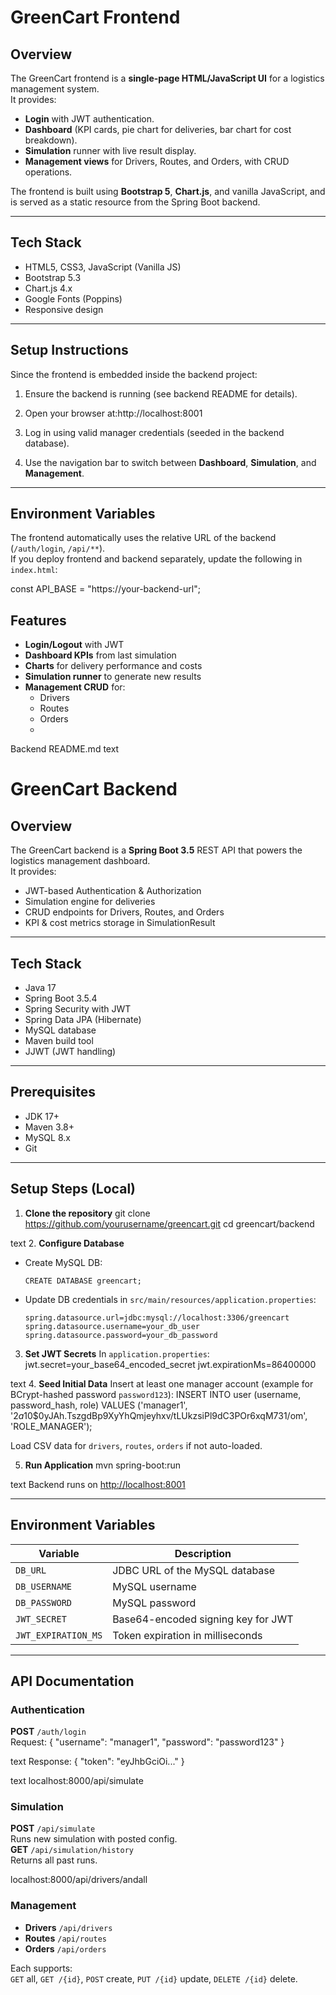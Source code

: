 # GreenCart Frontend

## Overview
The GreenCart frontend is a **single-page HTML/JavaScript UI** for a logistics management system.  
It provides:
- **Login** with JWT authentication.
- **Dashboard** (KPI cards, pie chart for deliveries, bar chart for cost breakdown).
- **Simulation** runner with live result display.
- **Management views** for Drivers, Routes, and Orders, with CRUD operations.

The frontend is built using **Bootstrap 5**, **Chart.js**, and vanilla JavaScript, and is served as a static resource from the Spring Boot backend.

---

## Tech Stack
- HTML5, CSS3, JavaScript (Vanilla JS)
- Bootstrap 5.3
- Chart.js 4.x
- Google Fonts (Poppins)
- Responsive design

---

## Setup Instructions
Since the frontend is embedded inside the backend project:

1. Ensure the backend is running (see backend README for details).
2. Open your browser at:http://localhost:8001


3. Log in using valid manager credentials (seeded in the backend database).
4. Use the navigation bar to switch between **Dashboard**, **Simulation**, and **Management**.

---

## Environment Variables
The frontend automatically uses the relative URL of the backend (`/auth/login`, `/api/**`).  
If you deploy frontend and backend separately, update the following in `index.html`:

const API_BASE = "https://your-backend-url";

## Features
- **Login/Logout** with JWT
- **Dashboard KPIs** from last simulation
- **Charts** for delivery performance and costs
- **Simulation runner** to generate new results
- **Management CRUD** for:
  - Drivers
  - Routes
  - Orders
  - 
Backend README.md
text
# GreenCart Backend

## Overview
The GreenCart backend is a **Spring Boot 3.5** REST API that powers the logistics management dashboard.  
It provides:
- JWT-based Authentication & Authorization
- Simulation engine for deliveries
- CRUD endpoints for Drivers, Routes, and Orders
- KPI & cost metrics storage in SimulationResult

---

## Tech Stack
- Java 17
- Spring Boot 3.5.4
- Spring Security with JWT
- Spring Data JPA (Hibernate)
- MySQL database
- Maven build tool
- JJWT (JWT handling)

---

## Prerequisites
- JDK 17+
- Maven 3.8+
- MySQL 8.x
- Git

---

## Setup Steps (Local)
1. **Clone the repository**
git clone https://github.com/yourusername/greencart.git
cd greencart/backend

text
2. **Configure Database**
- Create MySQL DB:
  ```
  CREATE DATABASE greencart;
  ```
- Update DB credentials in `src/main/resources/application.properties`:
  ```
  spring.datasource.url=jdbc:mysql://localhost:3306/greencart
  spring.datasource.username=your_db_user
  spring.datasource.password=your_db_password
  ```
3. **Set JWT Secrets**
In `application.properties`:
jwt.secret=your_base64_encoded_secret
jwt.expirationMs=86400000

text
4. **Seed Initial Data**
Insert at least one manager account (example for BCrypt-hashed password `password123`):
INSERT INTO user (username, password_hash, role)
VALUES ('manager1', '$2a$10$0yJAh.TszgdBp9XyYhQmjeyhxv/tLUkzsiPl9dC3POr6xqM731/om', 'ROLE_MANAGER');

Load CSV data for `drivers`, `routes`, `orders` if not auto-loaded.

5. **Run Application**
mvn spring-boot:run

text
Backend runs on [http://localhost:8001](http://localhost:8000)

---

## Environment Variables
| Variable           | Description                          |
|--------------------|--------------------------------------|
| `DB_URL`           | JDBC URL of the MySQL database       |
| `DB_USERNAME`      | MySQL username                       |
| `DB_PASSWORD`      | MySQL password                       |
| `JWT_SECRET`       | Base64-encoded signing key for JWT   |
| `JWT_EXPIRATION_MS`| Token expiration in milliseconds     |

---

## API Documentation

### Authentication
**POST** `/auth/login`  
Request:
{ "username": "manager1", "password": "password123" }

text
Response:
{ "token": "eyJhbGciOi..." }

text
localhost:8000/api/simulate
### Simulation
**POST** `/api/simulate`  
Runs new simulation with posted config.  
**GET** `/api/simulation/history`  
Returns all past runs.

localhost:8000/api/drivers/andall
### Management
- **Drivers** `/api/drivers`
- **Routes** `/api/routes`
- **Orders** `/api/orders`

Each supports:  
`GET` all, `GET /{id}`, `POST` create, `PUT /{id}` update, `DELETE /{id}` delete.

